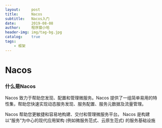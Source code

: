 ```yaml
---
layout:     post
title:      Nacos
subtitle:   Nacos入门
date:       2019-08-08
author:     程序猿小哈
header-img: img/tag-bg.jpg
catalog: 	true
tags:
    - 框架
---
```


# Nacos

### 什么是Nacos

Nacos 致力于帮助您发现、配置和管理微服务。Nacos 提供了一组简单易用的特性集，帮助您快速实现动态服务发现、服务配置、服务元数据及流量管理。

Nacos 帮助您更敏捷和容易地构建、交付和管理微服务平台。 Nacos 是构建以“服务”为中心的现代应用架构 (例如微服务范式、云原生范式) 的服务基础设施














